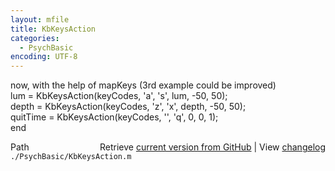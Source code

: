 ```yaml
---
layout: mfile
title: KbKeysAction
categories:
  - PsychBasic
encoding: UTF-8
---
```


 now, with the help of mapKeys (3rd example could be improved)  
lum = KbKeysAction(keyCodes, 'a', 's', lum, -50, 50);  
depth = KbKeysAction(keyCodes, 'z', 'x', depth, -50, 50);  
quitTime = KbKeysAction(keyCodes, '', 'q', 0, 0, 1);  
end  


<div class="code_header" style="text-align:right;">
  <span style="float:left;">Path&nbsp;&nbsp;</span> <span class="counter">Retrieve <a href=
  "https://raw.github.com/Psychtoolbox-3/Psychtoolbox-3/beta/./PsychBasic/KbKeysAction.m">current version from GitHub</a> | View <a href=
  "https://github.com/Psychtoolbox-3/Psychtoolbox-3/commits/beta/./PsychBasic/KbKeysAction.m">changelog</a></span>
</div>
<div class="code">
  <code>./PsychBasic/KbKeysAction.m</code>
</div>

